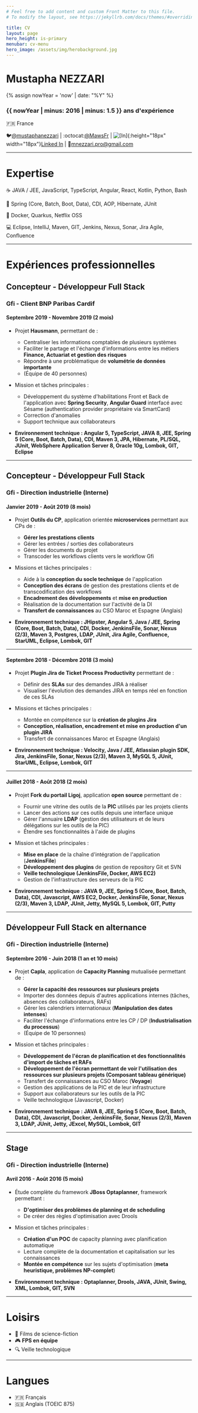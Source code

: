 ```yaml
---
# Feel free to add content and custom Front Matter to this file.
# To modify the layout, see https://jekyllrb.com/docs/themes/#overriding-theme-defaults

title: CV
layout: page
hero_height: is-primary
menubar: cv-menu
hero_image: /assets/img/herobackground.jpg
---
```


# Mustapha NEZZARI

{% assign nowYear = 'now' | date: "%Y" %}

### {{ nowYear | minus: 2016 | minus: 1.5 }} ans d'expérience

:fr: France

:bird:[@mustaphanezzari](https://twitter.com/mustaphanezzari) |
:octocat:[@MawsFr](https://github.com/MawsFr) |
![[In]](/assets/img/linkedinicon.svg){:height="18px" width="18px"}[Linked In](https://www.linkedin.com/in/mustapha-nezzari/) |
:email:[mnezzari.pro@gmail.com](mailto:mnezzari.pro@gmail.com)

---

# Expertise

:coffee: JAVA / JEE, JavaScript, TypeScript, Angular, React, Kotlin, Python, Bash

:fallen_leaf: Spring (Core, Batch, Boot, Data), CDI, AOP, Hibernate, JUnit

:whale: Docker, Quarkus, Netflix OSS

:computer: Eclipse, IntelliJ, Maven, GIT, Jenkins, Nexus, Sonar, Jira Agile, Confluence

---

# Expériences professionnelles

## Concepteur - Développeur Full Stack

### Gfi - Client BNP Paribas Cardif

#### Septembre 2019 - Novembre 2019 (2 mois)

- Projet **Hausmann**, permettant de :

  - Centraliser les informations comptables de plusieurs systèmes
  - Faciliter le partage et l'échange d'informations entre les métiers **Finance, Actuariat et gestion des risques**
  - Répondre à une problématique de **volumétrie de données importante**
  - (Équipe de 40 personnes)

- Mission et tâches principales :

  - Développement du système d'habilitations Front et Back de l'application avec **Spring Security**, **Angular Guard** interfacé avec Sésame (authentication provider propriétaire via SmartCard)
  - Correction d'anomalies
  - Support technique aux collaborateurs

- **Environnement technique : Angular 5, TypeScript, JAVA 8, JEE, Spring 5 (Core, Boot, Batch, Data), CDI, Maven 3, JPA, Hibernate, PL/SQL, JUnit, WebSphere Application Server 8, Oracle 10g, Lombok, GIT, Eclipse**

---

## Concepteur - Développeur Full Stack

### Gfi - Direction industrielle (Interne)

#### Janvier 2019 - Août 2019 (8 mois)

- Projet **Outils du CP**, application orientée **microservices** permettant aux CPs de :

  - **Gérer les prestations clients**
  - Gérer les entrées / sorties des collaborateurs
  - Gérer les documents du projet
  - Transcoder les workflows clients vers le workflow Gfi

- Missions et tâches principales :

  - Aide à la **conception du socle technique** de l'application
  - **Conception des écrans** de gestion des prestations clients et de transcodification des workflows
  - **Encadrement des développements** et **mise en production**
  - Réalisation de la documentation sur l'activité de la DI
  - **Transfert de connaissances** au CSO Maroc et Espagne (Anglais)

- **Environnement technique : JHipster, Angular 5, Java / JEE, Spring (Core, Boot, Batch, Data), CDI, Docker, JenkinsFile, Sonar, Nexus (2/3), Maven 3, Postgres, LDAP, JUnit, Jira Agile, Confluence, StarUML, Eclipse, Lombok, GIT**

---

#### Septembre 2018 - Décembre 2018 (3 mois)

- Projet **Plugin Jira de Ticket Process Productivity** permettant de :

  - Définir des **SLAs** sur des demandes JIRA à réaliser
  - Visualiser l'évolution des demandes JIRA en temps réel en fonction de ces SLAs

- Missions et tâches principales :

  - Montée en compétence sur la **création de plugins Jira**
  - **Conception, réalisation, encadrement et mise en production d'un plugin JIRA**
  - Transfert de connaissances Maroc et Espagne (Anglais)

- **Environnement technique : Velocity, Java / JEE, Atlassian plugin SDK, Jira, JenkinsFile, Sonar, Nexus (2/3), Maven 3, MySQL 5, JUnit, StarUML, Eclipse, Lombok, GIT**

---

#### Juillet 2018 - Août 2018 (2 mois)

- Projet **Fork du portail Ligoj**, application **open source** permettant de :

  - Fournir une vitrine des outils de la **PIC** utilisés par les projets clients
  - Lancer des actions sur ces outils depuis une interface unique
  - Gérer l'annuaire **LDAP** (gestion des utilisateurs et de leurs délégations sur les outils de la PIC)
  - Étendre ses fonctionnalités à l'aide de plugins

- Mission et tâches principales :

  - **Mise en place** de la chaîne d'intégration de l'application (**JenkinsFile**)
  - **Développement des plugins** de gestion de repository Git et SVN
  - **Veille technologique (JenkinsFile, Docker, AWS EC2)**
  - Gestion de l'infrastructure des serveurs de la PIC

- **Environnement technique : JAVA 9, JEE, Spring 5 (Core, Boot, Batch, Data), CDI, Javascript, AWS EC2, Docker, JenkinsFile, Sonar, Nexus (2/3), Maven 3, LDAP, JUnit, Jetty, MySQL 5, Lombok, GIT, Putty**

---

## Développeur Full Stack en alternance

### Gfi - Direction industrielle (Interne)

#### Septembre 2016 - Juin 2018 (1 an et 10 mois)

- Projet **Capla**, application de **Capacity Planning** mutualisée permettant de :

  - **Gérer la capacité des ressources sur plusieurs projets**
  - Importer des données depuis d'autres applications internes (tâches, absences des collaborateurs, RAFs)
  - Gérer les calendriers internationaux (**Manipulation des dates intenses**)
  - Faciliter l'échange d'informations entre les CP / DP (**Industrialisation du processus**)
  - (Équipe de 10 personnes)

- Mission et tâches principales :

  - **Développement de l'écran de planification et des fonctionnalités d'import de tâches et RAFs**
  - **Développement de l'écran permettant de voir l'utilisation des ressources sur plusieurs projets (Composant tableau générique)**
  - Transfert de connaissances au CSO Maroc (**Voyage**)
  - Gestion des applications de la PIC et de leur infrastructure
  - Support aux collaborateurs sur les outils de la PIC
  - Veille technologique (Javascript, Docker)

- **Environnement technique : JAVA 8, JEE, Spring 5 (Core, Boot, Batch, Data), CDI, Javascript, Docker, JenkinsFile, Sonar, Nexus (2/3), Maven 3, LDAP, JUnit, Jetty, JExcel, MySQL, Lombok, GIT**

---

## Stage

### Gfi - Direction industrielle (Interne)

#### Avril 2016 - Août 2016 (5 mois)

- Étude complète du framework **JBoss Optaplanner**, framework permettant :

  - **D'optimiser des problèmes de planning et de scheduling**
  - De créer des règles d'optimisation avec Drools

- Mission et tâches principales :

  - **Création d'un POC** de capacity planning avec planification automatique
  - Lecture complète de la documentation et capitalisation sur les connaissances
  - **Montée en compétence** sur les sujets d'optimisation (**meta heuristique, problèmes NP-complet**)

- **Environnement technique : Optaplanner, Drools, JAVA, JUnit, Swing, XML, Lombok, GIT, SVN**

---

# Loisirs

- :movie_camera: Films de science-fiction
- :video_game: **FPS en équipe**
- :mag: Veille technologique

---

# Langues

- :fr: Français
- :gb: Anglais (TOEIC 875)
